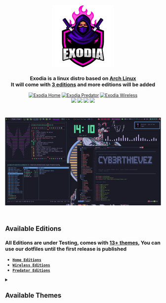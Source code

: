 <!-- LOGO -->

<p align="center">
  <a href="https://exodia-os.github.io/exodia-website/"><img src="https://github.com/Exodia-OS/.github/blob/8ea8809a8b8b7a4d8e54c3ef2b88f6be5e34afdb/profile/img/exodia-logo.png" height="200" width="200" alt="Exodia"></a>
</p>

<!-- LOGO -->

<!-- distro description -->

<h3 align="center">Exodia is a linux distro based on <a href="https://www.archlinux.org">Arch Linux</a> </br> It will come with <a href="#available-editions">3 editions</a> and more editions will be added </h3>

<!-- distro description -->

<!-- shields -->

<p align="center">
  <a href="https://github.com/Exodia-OS/exodia-home-ISO" target="_blank"><img alt="Exodia Home" src="https://img.shields.io/github/issues/Exodia-OS/exodia-home-ISO?color=purple&style=for-the-badge"></a>
  <a href="https://github.com/Exodia-OS/exodia-predator-ISO" target="_blank"><img alt="Exodia Predator" src="https://img.shields.io/github/issues/Exodia-OS/exodia-predator-ISO?color=06CCD7&style=for-the-badge"></a>
  <a href="https://github.com/Exodia-OS/exodia-wireless-ISO" target="_blank"><img alt="Exodia Wireless" src="https://img.shields.io/github/issues/Exodia-OS/exodia-wireless-ISO?color=0078E3&style=for-the-badge"></a>

  
  <br/>
  
  <img src="https://img.shields.io/badge/Maintained%3F-Yes-deeppink?style=for-the-badge">
  <img src="https://img.shields.io/github/followers/Exodia-OS?style=for-the-badge&color=E070EF">
  <img src="https://img.shields.io/github/license/Exodia-OS/.github?style=for-the-badge&color=blueviolet">
  <img src="https://img.shields.io/github/stars/Exodia-OS?style=for-the-badge&color=2D0073">
  
</p>

<!-- shields -->

<!-- distro demo -->

</br>

![demo](https://github.com/Exodia-OS/.github/blob/fe88c5d21d547ac47074f249d7ceafb50757008c/profile/img/JapaneseCity.png)

</br>

<!-- distro demo -->

<!-- Available Editions -->

## Available Editions

### All Editions are under Testing, comes with [13+ themes](#available-themes), You can use our dotfiles until the first release is published

- [**`Home Editions`**](https://github.com/Exodia-OS/exodia-home-ISO)
- [**`Wireless Editions`**](https://github.com/Exodia-OS/exodia-wireless-ISO)
- [**`Predator Editions`**](https://github.com/Exodia-OS/exodia-predator-ISO)

<!-- Available Editions -->

<!-- Available Themes Previews -->


<details>
   <summary><h2>Available Themes</h2></summary>
</br>

|Red Jungles|Emilia|Chad WM|
|--|--|--|
| ![](https://github.com/Exodia-OS/.github/blob/a68c8d3660100b01dc034466dbdc067b00b3fe9c/profile/GIFs/RedJungles.gif) | ![](https://github.com/Exodia-OS/.github/blob/a68c8d3660100b01dc034466dbdc067b00b3fe9c/profile/GIFs/Emilia.gif) | ![](https://github.com/Exodia-OS/.github/blob/a68c8d3660100b01dc034466dbdc067b00b3fe9c/profile/GIFs/ChadWM.gif) |

|Hack|Red and Black|Rick|
|--|--|--|
| ![](https://github.com/Exodia-OS/.github/blob/a68c8d3660100b01dc034466dbdc067b00b3fe9c/profile/GIFs/Hack.gif) | ![](https://github.com/Exodia-OS/.github/blob/a68c8d3660100b01dc034466dbdc067b00b3fe9c/profile/GIFs/RedandBlack.gif) | ![](https://github.com/Exodia-OS/.github/blob/a68c8d3660100b01dc034466dbdc067b00b3fe9c/profile/GIFs/Rick.gif) |

|Hack The Box|BlackArch|Neon|
|--|--|--|
| ![](https://github.com/Exodia-OS/.github/blob/8630d7701a50ee004effb8a584cb726037a47d51/profile/GIFs/HackTheBox.gif) | ![](https://github.com/Exodia-OS/.github/blob/a68c8d3660100b01dc034466dbdc067b00b3fe9c/profile/GIFs/BlackArch.gif) | ![](https://github.com/Exodia-OS/.github/blob/a68c8d3660100b01dc034466dbdc067b00b3fe9c/profile/GIFs/Neon.gif) |

|Japanese City|VALORANT|Tokyo City |
|--|--|--|
| ![](https://github.com/Exodia-OS/.github/blob/a68c8d3660100b01dc034466dbdc067b00b3fe9c/profile/GIFs/JapaneseCity.gif) | ![](https://github.com/Exodia-OS/.github/blob/a68c8d3660100b01dc034466dbdc067b00b3fe9c/profile/GIFs/VALORANT.gif) | ![](https://github.com/Exodia-OS/.github/blob/8efe9da2bc087ddabb6f88f1f45465694c8ed455/profile/GIFs/TokyoCity.gif) |

|JS coffee|Amarena|
|--|--|
| ![](https://github.com/Exodia-OS/.github/blob/a68c8d3660100b01dc034466dbdc067b00b3fe9c/profile/GIFs/JScoffee.gif) | ![](https://github.com/Exodia-OS/.github/blob/a68c8d3660100b01dc034466dbdc067b00b3fe9c/profile/GIFs/Amarena.gif) |


</details>



<!-- Available Themes Previews -->
